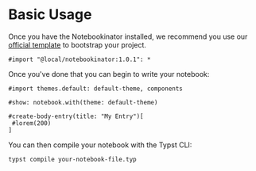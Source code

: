 # Basic Usage

Once you have the Notebookinator installed, we recommend you use our [official template](https://github.com/The-Notebookinator/quick-start-template) to bootstrap your project.

```typ
#import "@local/notebookinator:1.0.1": *
```

Once you've done that you can begin to write your notebook:

```typ
#import themes.default: default-theme, components

#show: notebook.with(theme: default-theme)

#create-body-entry(title: "My Entry")[
 #lorem(200)
]
```

You can then compile your notebook with the Typst CLI:

```bash
typst compile your-notebook-file.typ
```
